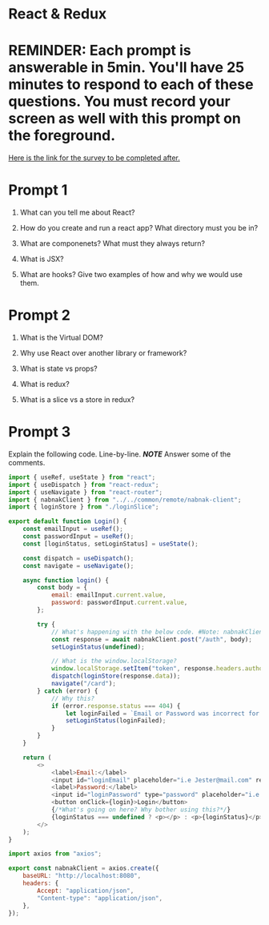 # React & Redux

# REMINDER: Each prompt is answerable in 5min. You'll have 25 minutes to respond to each of these questions. You must record your screen as well with this prompt on the foreground.

[Here is the link for the survey to be completed after.](https://forms.office.com/r/2ty04ksdbs)

# Prompt 1

1. What can you tell me about React?

2. How do you create and run a react app? What directory must you be in?

3. What are componenets? What must they always return?

4. What is JSX?

5. What are hooks? Give two examples of how and why we would use them.

# Prompt 2

1. What is the Virtual DOM?

2. Why use React over another library or framework?

3. What is state vs props?

4. What is redux?

5. What is a slice vs a store in redux?

# Prompt 3

Explain the following code. Line-by-line. **_NOTE_** Answer some of the comments.

```javascript
import { useRef, useState } from "react";
import { useDispatch } from "react-redux";
import { useNavigate } from "react-router";
import { nabnakClient } from "../../common/remote/nabnak-client";
import { loginStore } from "./loginSlice";

export default function Login() {
    const emailInput = useRef();
    const passwordInput = useRef();
    const [loginStatus, setLoginStatus] = useState();

    const dispatch = useDispatch();
    const navigate = useNavigate();

    async function login() {
        const body = {
            email: emailInput.current.value,
            password: passwordInput.current.value,
        };

        try {
            // What's happening with the below code. #Note: nabnakClient described below.
            const response = await nabnakClient.post("/auth", body);
            setLoginStatus(undefined);

            // What is the window.localStorage?
            window.localStorage.setItem("token", response.headers.authorization);
            dispatch(loginStore(response.data));
            navigate("/card");
        } catch (error) {
            // Why this?
            if (error.response.status === 404) {
                let loginFailed = `Email or Password was incorrect for email: ${body.email}`;
                setLoginStatus(loginFailed);
            }
        }
    }

    return (
        <>
            <label>Email:</label>
            <input id="loginEmail" placeholder="i.e Jester@mail.com" ref={emailInput} />
            <label>Password:</label>
            <input id="loginPassword" type="password" placeholder="i.e charlesIsCool!" ref={passwordInput} />
            <button onClick={login}>Login</button>
            {/*What's going on here? Why bother using this?*/}
            {loginStatus === undefined ? <p></p> : <p>{loginStatus}</p>}
        </>
    );
}
```

```javascript
import axios from "axios";

export const nabnakClient = axios.create({
    baseURL: "http://localhost:8080",
    headers: {
        Accept: "application/json",
        "Content-type": "application/json",
    },
});
```
